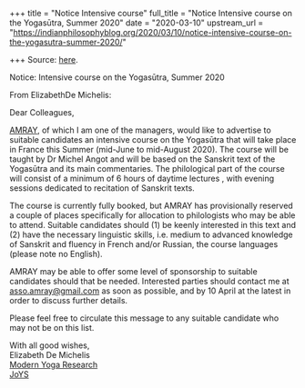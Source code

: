 +++
title = "Notice Intensive course"
full_title = "Notice Intensive course on the Yogasūtra, Summer 2020"
date = "2020-03-10"
upstream_url = "https://indianphilosophyblog.org/2020/03/10/notice-intensive-course-on-the-yogasutra-summer-2020/"

+++
Source: [here](https://indianphilosophyblog.org/2020/03/10/notice-intensive-course-on-the-yogasutra-summer-2020/).

Notice: Intensive course on the Yogasūtra, Summer 2020

From ElizabethDe Michelis:

Dear Colleagues,

[AMRAY](http://www.amray-association.org/), of which I am one of the
managers, would like to advertise to suitable candidates an intensive
course on the Yogasūtra that will take place in France this Summer
(mid-June to mid-August 2020). The course will be taught by Dr Michel
Angot and will be based on the Sanskrit text of the Yogasūtra and its
main commentaries. The philological part of the course will consist of a
minimum of 6 hours of daytime lectures , with evening sessions dedicated
to recitation of Sanskrit texts.

The course is currently fully booked, but AMRAY has provisionally
reserved a couple of places specifically for allocation to philologists
who may be able to attend. Suitable candidates should (1) be keenly
interested in this text and (2) have the necessary linguistic skills,
i.e. medium to advanced knowledge of Sanskrit and fluency in French
and/or Russian, the course languages (please note no English).

AMRAY may be able to offer some level of sponsorship to suitable
candidates should that be needed. Interested parties should contact me
at <asso.amray@gmail.com> as soon as possible, and by 10 April at the
latest in order to discuss further details.

Please feel free to circulate this message to any suitable candidate who
may not be on this list.

With all good wishes,  
Elizabeth De Michelis  
[Modern Yoga
Research](http://www.modernyogaresearch.org/people/c-m/dr-elizabeth-de-michelis/)  
[JoYS](https://journalofyogastudies.org/index.php/JoYS)
